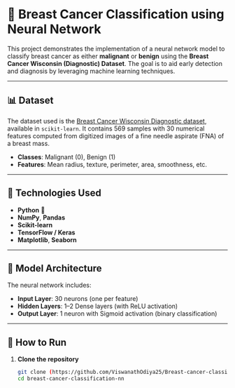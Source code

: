 # 🧠 Breast Cancer Classification using Neural Network

This project demonstrates the implementation of a neural network model to classify breast cancer as either **malignant** or **benign** using the **Breast Cancer Wisconsin (Diagnostic) Dataset**. The goal is to aid early detection and diagnosis by leveraging machine learning techniques.

---

## 📊 Dataset

The dataset used is the [Breast Cancer Wisconsin Diagnostic dataset](https://scikit-learn.org/stable/datasets/toy_dataset.html#breast-cancer-dataset), available in `scikit-learn`. It contains 569 samples with 30 numerical features computed from digitized images of a fine needle aspirate (FNA) of a breast mass.

- **Classes**: Malignant (0), Benign (1)  
- **Features**: Mean radius, texture, perimeter, area, smoothness, etc.

---

## 🧮 Technologies Used

- **Python** 🐍  
- **NumPy**, **Pandas**  
- **Scikit-learn**  
- **TensorFlow / Keras**  
- **Matplotlib**, **Seaborn**

---

## 🧠 Model Architecture

The neural network includes:

- **Input Layer**: 30 neurons (one per feature)  
- **Hidden Layers**: 1–2 Dense layers (with ReLU activation)  
- **Output Layer**: 1 neuron with Sigmoid activation (binary classification)

---

## 🚀 How to Run

1. **Clone the repository**

   ```bash
   git clone (https://github.com/ViswanathOdiya25/Breast-cancer-classification-with-Neural-network)
   cd breast-cancer-classification-nn

